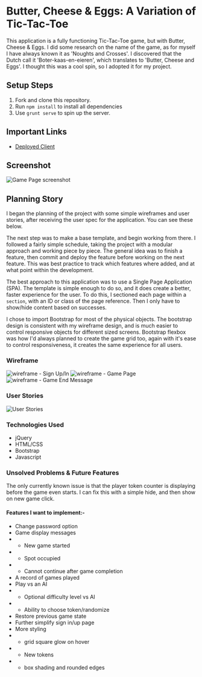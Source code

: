 # Butter, Cheese & Eggs: A Variation of Tic-Tac-Toe

This application is a fully functioning Tic-Tac-Toe game, but with Butter, Cheese & Eggs. I did some research on the name of the game, as for myself I have always known it as 'Noughts and Crosses'. I discovered that the Dutch call it 'Boter-kaas-en-eieren', which translates to 'Butter, Cheese and Eggs'. I thought this was a cool spin, so I adopted it for my project. 

## Setup Steps

1. Fork and clone this repository.
2. Run `npm install` to install all dependencies
3. Use `grunt serve` to spin up the server.

## Important Links

- [Deployed Client](https://award59.github.io/tic-tac-toe-client/)

## Screenshot
![Game Page screenshot](https://imgur.com/NzZr7z6)

## Planning Story

I began the planning of the project with some simple wireframes and user stories, after receiving the user spec for the application. You can see these below.

The next step was to make a base template, and begin working from there. I followed a fairly simple schedule, taking the project with a modular approach and working piece by piece. The general idea was to finish a feature, then commit and deploy the feature before working on the next feature. This was best practice to track which features where added, and at what point within the development. 

The best approach to this application was to use a Single Page Application (SPA). The template is simple enough to do so, and it does create a better, faster experience for the user. To do this, I sectioned each page within a `section`, with an ID or class of the page reference. Then I only have to show/hide content based on successes. 

I chose to import Bootstrap for most of the physical objects. The bootstrap design is consistent with my wireframe design, and is much easier to control responsive objects for different sized screens. Bootstrap flexbox was how I'd always planned to create the game grid too, again with it's ease to control responsiveness, it creates the same experience for all users.

### Wireframe

![wireframe - Sign Up/In](https://i.imgur.com/F4xqyGu.png)
![wireframe - Game Page](https://i.imgur.com/uILBVsI.png)
![wireframe - Game End Message](https://i.imgur.com/tRu4rep.png)

### User Stories

![User Stories](https://i.imgur.com/fdIzwHz.png)

### Technologies Used

- jQuery
- HTML/CSS
- Bootstrap
- Javascript

### Unsolved Problems & Future Features

The only currently known issue is that the player token counter is displaying before the game even starts. I can fix this with a simple hide, and then show on new game click.

#### Features I want to implement:-
- Change password option
- Game display messages 
- - New game started
- - Spot occupied
- - Cannot continue after game completion
- A record of games played
- Play vs an AI
- - Optional difficulty level vs AI
- - Ability to choose token/randomize
- Restore previous game state
- Further simplify sign in/up page
- More styling 
- - grid square glow on hover
- - New tokens
- - box shading and rounded edges
